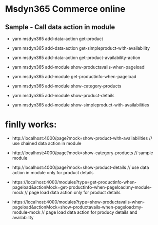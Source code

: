 # Msdyn365 Commerce online

## Sample - Call data action in module


- yarn msdyn365 add-data-action get-product
- yarn msdyn365 add-data-action get-simpleproduct-with-availability
- yarn msdyn365 add-data-action get-product-availability-action

- yarn msdyn365 add-module show-productavails-when-pageload
- yarn msdyn365 add-module get-productinfo-when-pageload
- yarn msdyn365 add-module show-category-products
- yarn msdyn365 add-module show-product-details
- yarn msdyn365 add-module show-simpleproduct-with-availabilities

# finlly works:
- http://localhost:4000/page?mock=show-product-with-availabilities // use chained data action in module
- http://localhost:4000/page?mock=show-category-products  // sample module 
- http://localhost:4000/page?mock=show-product-details  // use data action in module only for product details
	
- https://localhost:4000/modules?type=get-productinfo-when-pageload&actionMock=get-productinfo-when-pageload:my-module-mock 
// page load data action only for product details
 
- https://localhost:4000/modules?type=show-productavails-when-pageload&actionMock=show-productavails-when-pageload:my-module-mock 
// page load data action for producy details and availability

